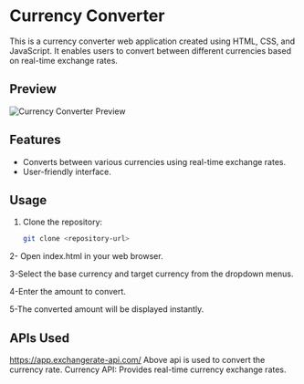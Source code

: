 # Currency Converter

This is a currency converter web application created using HTML, CSS, and JavaScript. It enables users to convert between different currencies based on real-time exchange rates. 

## Preview

![Currency Converter Preview](img.png.png)

## Features

- Converts between various currencies using real-time exchange rates.
- User-friendly interface.

## Usage

1. Clone the repository:

   ```bash
   git clone <repository-url>

2- Open index.html in your web browser.

3-Select the base currency and target currency from the dropdown menus.

4-Enter the amount to convert.

5-The converted amount will be displayed instantly.

## APIs Used
https://app.exchangerate-api.com/ 
Above api is used to convert the currency rate.
Currency API: Provides real-time currency exchange rates.


 


